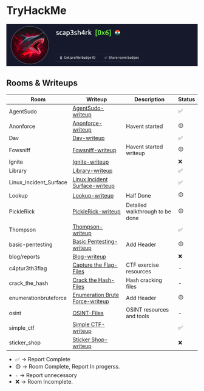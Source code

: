 # TryHackMe
![](/assets/Profile.png)

## Rooms & Writeups
|         Room           |                Writeup                 |            Description              | Status |
|------------------------|----------------------------------------|-------------------------------------|--------|
| AgentSudo             | [AgentSudo-writeup](/AgentSudo)       |                 |  ✅    |
| Anonforce             | [Anonforce-writeup](/Anonforce)       | Havent started              |  🟡    |
| Dav                   | [Dav-writeup](/Dav)                   |                   |  ✅    |
| Fowsniff              | [Fowsniff-writeup](/Fowsniff)         | Havent started writeup               |  🟡    |
| Ignite                | [Ignite-writeup](/Ignite)             |                         |  ❌    |
| Library               | [Library-writeup](/Library)           |       |  ✅    |
| Linux_Incident_Surface| [Linux Incident Surface-writeup](/Linux_Incident_Surface) |                              |   ✅   |
| Lookup                | [Lookup-writeup](/Lookup)             | Half Done                    |  🟡    |
| PickleRick            | [PickleRick-writeup](/PickleRick)     | Detailed walkthrough to be done |  🟡    |
| Thompson              | [Thompson-writeup](/Thompson)         |                      |  ✅    |
| basic-pentesting      | [Basic Pentesting-writeup](/basic-pentesting) | Add Header      |  🟡    |
| blog/reports          | [Blog-writeup](/blog/reports)         |              |   ❌   |
| c4ptur3th3flag        | [Capture the Flag-Files](/c4ptur3th3flag) | CTF exercise resources             |   -    |
| crack_the_hash        | [Crack the Hash-Files](/crack_the_hash/files.txt) | Hash cracking files               |   -    |
| enumerationbruteforce | [Enumeration Brute Force-writeup](/enumerationbruteforce) | Add Header             |   🟡   |
| osint                 | [OSINT-Files](/osint)                 | OSINT resources and tools          |   -    |
| simple_ctf            | [Simple CTF-writeup](/simple_ctf)     |              |   ✅   |
| sticker_shop          | [Sticker Shop-writeup](/sticker_shop) |               |   ❌   |



- ✅ -> Report Complete
- 🟡 -> Room Complete, Report In progerss.
- `-` -> Report unnecessory
- ❌ -> Room Incomplete.

